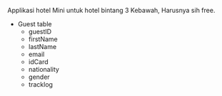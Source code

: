 Applikasi hotel Mini untuk hotel bintang 3 Kebawah,
Harusnya sih free.

* Guest table
    * guestID
    * firstName
    * lastName
    * email
    * idCard
    * nationality
    * gender
    * tracklog
    

